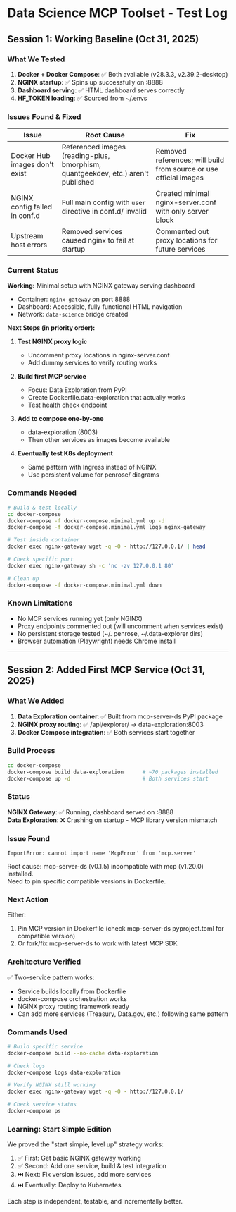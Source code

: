 # Data Science MCP Toolset - Test Log

## Session 1: Working Baseline (Oct 31, 2025)

### What We Tested

1. **Docker + Docker Compose**: ✅ Both available (v28.3.3, v2.39.2-desktop)
2. **NGINX startup**: ✅ Spins up successfully on :8888
3. **Dashboard serving**: ✅ HTML dashboard serves correctly
4. **HF_TOKEN loading**: ✅ Sourced from ~/.envs

### Issues Found & Fixed

| Issue | Root Cause | Fix |
|-------|-----------|-----|
| Docker Hub images don't exist | Referenced images (reading-plus, bmorphism, quantgeekdev, etc.) aren't published | Removed references; will build from source or use official images |
| NGINX config failed in conf.d | Full main config with `user` directive in conf.d/ invalid | Created minimal nginx-server.conf with only server block |
| Upstream host errors | Removed services caused nginx to fail at startup | Commented out proxy locations for future services |

### Current Status

**Working:** Minimal setup with NGINX gateway serving dashboard
- Container: `nginx-gateway` on port 8888
- Dashboard: Accessible, fully functional HTML navigation
- Network: `data-science` bridge created

**Next Steps (in priority order):**

1. **Test NGINX proxy logic**
   - Uncomment proxy locations in nginx-server.conf
   - Add dummy services to verify routing works

2. **Build first MCP service**
   - Focus: Data Exploration from PyPI
   - Create Dockerfile.data-exploration that actually works
   - Test health check endpoint

3. **Add to compose one-by-one**
   - data-exploration (8003)
   - Then other services as images become available

4. **Eventually test K8s deployment**
   - Same pattern with Ingress instead of NGINX
   - Use persistent volume for penrose/ diagrams

### Commands Needed

```bash
# Build & test locally
cd docker-compose
docker-compose -f docker-compose.minimal.yml up -d
docker-compose -f docker-compose.minimal.yml logs nginx-gateway

# Test inside container
docker exec nginx-gateway wget -q -O - http://127.0.0.1/ | head

# Check specific port
docker exec nginx-gateway sh -c 'nc -zv 127.0.0.1 80'

# Clean up
docker-compose -f docker-compose.minimal.yml down
```

### Known Limitations

- No MCP services running yet (only NGINX)
- Proxy endpoints commented out (will uncomment when services exist)
- No persistent storage tested (~/. penrose, ~/.data-explorer dirs)
- Browser automation (Playwright) needs Chrome install

---

## Session 2: Added First MCP Service (Oct 31, 2025)

### What We Added

1. **Data Exploration container**: ✅ Built from mcp-server-ds PyPI package
2. **NGINX proxy routing**: ✅ /api/explorer/ → data-exploration:8003
3. **Docker Compose integration**: ✅ Both services start together

### Build Process

```bash
cd docker-compose
docker-compose build data-exploration      # ~70 packages installed
docker-compose up -d                       # Both services start
```

### Status

**NGINX Gateway**: ✅ Running, dashboard served on :8888  
**Data Exploration**: ❌ Crashing on startup - MCP library version mismatch

### Issue Found

```
ImportError: cannot import name 'McpError' from 'mcp.server'
```

Root cause: mcp-server-ds (v0.1.5) incompatible with mcp (v1.20.0) installed.  
Need to pin specific compatible versions in Dockerfile.

### Next Action

Either:
1. Pin MCP version in Dockerfile (check mcp-server-ds pyproject.toml for compatible version)
2. Or fork/fix mcp-server-ds to work with latest MCP SDK

### Architecture Verified

✅ Two-service pattern works:
- Service builds locally from Dockerfile
- docker-compose orchestration works
- NGINX proxy routing framework ready
- Can add more services (Treasury, Data.gov, etc.) following same pattern

### Commands Used

```bash
# Build specific service
docker-compose build --no-cache data-exploration

# Check logs
docker-compose logs data-exploration

# Verify NGINX still working
docker exec nginx-gateway wget -q -O - http://127.0.0.1/ 

# Check service status
docker-compose ps
```

### Learning: Start Simple Edition

We proved the "start simple, level up" strategy works:
1. ✅ First: Get basic NGINX gateway working
2. ✅ Second: Add one service, build & test integration
3. ⏭️ Next: Fix version issues, add more services
4. ⏭️ Eventually: Deploy to Kubernetes

Each step is independent, testable, and incrementally better.
